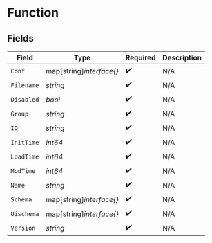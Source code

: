 # Function


## Fields

| Field                    | Type                     | Required                 | Description              |
| ------------------------ | ------------------------ | ------------------------ | ------------------------ |
| `Conf`                   | map[string]*interface{}* | :heavy_check_mark:       | N/A                      |
| `Filename`               | *string*                 | :heavy_check_mark:       | N/A                      |
| `Disabled`               | *bool*                   | :heavy_check_mark:       | N/A                      |
| `Group`                  | *string*                 | :heavy_check_mark:       | N/A                      |
| `ID`                     | *string*                 | :heavy_check_mark:       | N/A                      |
| `InitTime`               | *int64*                  | :heavy_check_mark:       | N/A                      |
| `LoadTime`               | *int64*                  | :heavy_check_mark:       | N/A                      |
| `ModTime`                | *int64*                  | :heavy_check_mark:       | N/A                      |
| `Name`                   | *string*                 | :heavy_check_mark:       | N/A                      |
| `Schema`                 | map[string]*interface{}* | :heavy_check_mark:       | N/A                      |
| `Uischema`               | map[string]*interface{}* | :heavy_check_mark:       | N/A                      |
| `Version`                | *string*                 | :heavy_check_mark:       | N/A                      |